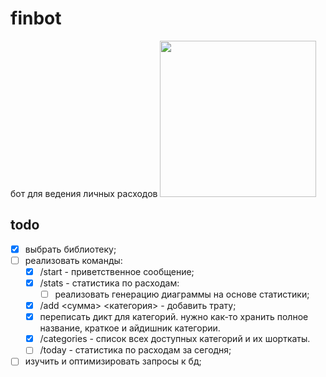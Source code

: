 # finbot

бот для ведения личных расходов
<img src="https://github.com/mishkafreddy2009/finbot/assets/144558236/03305b12-4a87-4552-b27e-1faafdb4f2a6" width=250>

## todo
- [x] выбрать библиотеку;
- [ ] реализовать команды:
    - [x] /start - приветственное сообщение;
    - [x] /stats - статистика по расходам:
        - [ ] реализовать генерацию диаграммы на основе статистики;
    - [x] /add <сумма> <категория> - добавить трату;
    - [x] переписать дикт для категорий. нужно как-то хранить полное название, краткое и айдишник категории.
    - [x] /categories - список всех доступных категорий и их шорткаты.
    - [ ] /today - статистика по расходам за сегодня;
- [ ] изучить и оптимизировать запросы к бд;
